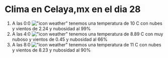 # Clima en Celaya,mx en el dia 28

1. A las 0:0 !["icon weather"](http://openweathermap.org/img/w/04n.png) tenemos una temperatura de 10 C con nubes y  vientos de 2.24 y nubosidad al 99%
1. A las 4:0 !["icon weather"](http://openweathermap.org/img/w/04n.png) tenemos una temperatura de 8.89 C con muy nuboso y  vientos de 0.45 y nubosidad al 66%
1. A las 8:0 !["icon weather"](http://openweathermap.org/img/w/04d.png) tenemos una temperatura de 11 C con nubes y  vientos de 8.23 y nubosidad al 90%
